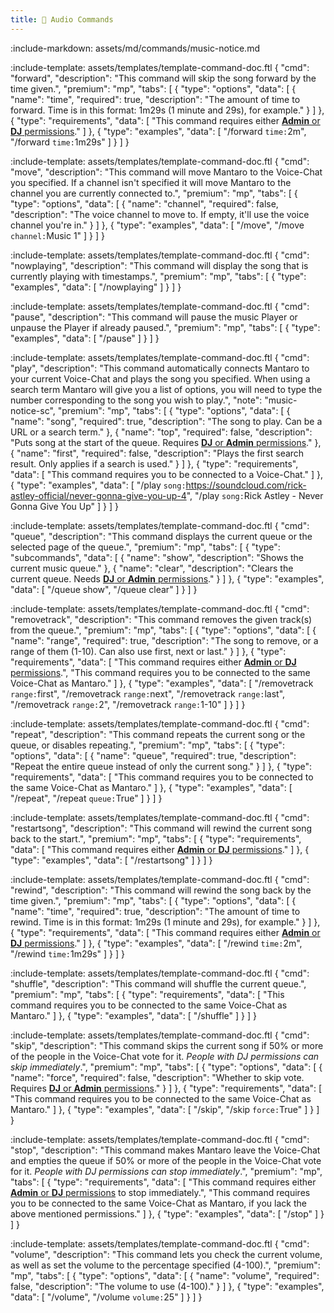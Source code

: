 ```yaml
---
title: 🎵 Audio Commands
---
```


:include-markdown: assets/md/commands/music-notice.md

:include-template: assets/templates/template-command-doc.ftl {
"cmd": "forward",
"description": "This command will skip the song forward by the time given.",
"premium": "mp",
"tabs": [
{
"type": "options",
"data": [
{
"name": "time",
"required": true,
"description": "The amount of time to forward. Time is in this format: 1m29s (1 minute and 29s), for example."
}
]
},
{
"type": "requirements",
"data": [
"This command requires either [**Admin** or **DJ** permissions](commands/permissions#intro)."
]
},
{
"type": "examples",
"data": [
"/forward `time:`2m",
"/forward `time:`1m29s"
]
}
]
}



:include-template: assets/templates/template-command-doc.ftl {
"cmd": "move",
"description": "This command will move Mantaro to the Voice-Chat you specified. If a channel isn't specified it will move Mantaro to the channel you are currently connected to.",
"premium": "mp",
"tabs": [
{
"type": "options",
"data": [
{
"name": "channel",
"required": false,
"description": "The voice channel to move to. If empty, it'll use the voice channel you're in."
}
]
},
{
"type": "examples",
"data": [
"/move",
"/move `channel:`Music 1"
]
}
]
}



:include-template: assets/templates/template-command-doc.ftl {
"cmd": "nowplaying",
"description": "This command will display the song that is currently playing with timestamps.",
"premium": "mp",
"tabs": [
{
"type": "examples",
"data": [
"/nowplaying"
]
}
]
}

:include-template: assets/templates/template-command-doc.ftl {
"cmd": "pause",
"description": "This command will pause the music Player or unpause the Player if already paused.",
"premium": "mp",
"tabs": [
{
"type": "examples",
"data": [
"/pause"
]
}
]
}



:include-template: assets/templates/template-command-doc.ftl {
"cmd": "play",
"description": "This command automatically connects Mantaro to your current Voice-Chat and plays the song you specified. When using a search term Mantaro will give you a list of options, you will need to type the number corresponding to the song you wish to play.",
"note": "music-notice-sc",
"premium": "mp",
"tabs": [
{
"type": "options",
"data": [
{
"name": "song",
"required": true,
"description": "The song to play. Can be a URL or a search term."
},
{
"name": "top",
"required": false,
"description": "Puts song at the start of the queue. Requires [**DJ** or **Admin** permissions](commands/permissions#intro)."
},
{
"name": "first",
"required": false,
"description": "Plays the first search result. Only applies if a search is used."
}
]
},
{
"type": "requirements",
"data": [
"This command requires you to be connected to a Voice-Chat."
]
},
{
"type": "examples",
"data": [
"/play `song:`https://soundcloud.com/rick-astley-official/never-gonna-give-you-up-4",
"/play `song:`Rick Astley - Never Gonna Give You Up"
]
}
]
}



:include-template: assets/templates/template-command-doc.ftl {
"cmd": "queue",
"description": "This command displays the current queue or the selected page of the queue.",
"premium": "mp",
"tabs": [
{
"type": "subcommands",
"data": [
{
"name": "show",
"description": "Shows the current music queue."
},
{
"name": "clear",
"description": "Clears the current queue. Needs [**DJ** or **Admin** permissions](commands/permissions#intro)."
}
]
},
{
"type": "examples",
"data": [
"/queue show",
"/queue clear"
]
}
]
}



:include-template: assets/templates/template-command-doc.ftl {
"cmd": "removetrack",
"description": "This command removes the given track(s) from the queue.",
"premium": "mp",
"tabs": [
{
"type": "options",
"data": [
{
"name": "range",
"required": true,
"description": "The song to remove, or a range of them (1-10). Can also use first, next or last."
}
]
},
{
"type": "requirements",
"data": [
"This command requires either [**Admin** or **DJ** permissions](commands/permissions#intro).",
"This command requires you to be connected to the same Voice-Chat as Mantaro."
]
},
{
"type": "examples",
"data": [
"/removetrack `range:`first",
"/removetrack `range:`next",
"/removetrack `range:`last",
"/removetrack `range:`2",
"/removetrack `range:`1-10"
]
}
]
}

:include-template: assets/templates/template-command-doc.ftl {
"cmd": "repeat",
"description": "This command repeats the current song or the queue, or disables repeating.",
"premium": "mp",
"tabs": [
{
"type": "options",
"data": [
{
"name": "queue",
"required": true,
"description": "Repeat the entire queue instead of only the current song."
}
]
},
{
"type": "requirements",
"data": [
"This command requires you to be connected to the same Voice-Chat as Mantaro."
]
},
{
"type": "examples",
"data": [
"/repeat",
"/repeat `queue:`True"
]
}
]
}



:include-template: assets/templates/template-command-doc.ftl {
"cmd": "restartsong",
"description": "This command will rewind the current song back to the start.",
"premium": "mp",
"tabs": [
{
"type": "requirements",
"data": [
"This command requires either [**Admin** or **DJ** permissions](commands/permissions#intro)."
]
},
{
"type": "examples",
"data": [
"/restartsong"
]
}
]
}


:include-template: assets/templates/template-command-doc.ftl {
"cmd": "rewind",
"description": "This command will rewind the song back by the time given.",
"premium": "mp",
"tabs": [
{
"type": "options",
"data": [
{
"name": "time",
"required": true,
"description": "The amount of time to rewind. Time is in this format: 1m29s (1 minute and 29s), for example."
}
]
},
{
"type": "requirements",
"data": [
"This command requires either [**Admin** or **DJ** permissions](commands/permissions#intro)."
]
},
{
"type": "examples",
"data": [
"/rewind `time:`2m",
"/rewind `time:`1m29s"
]
}
]
}



:include-template: assets/templates/template-command-doc.ftl {
"cmd": "shuffle",
"description": "This command will shuffle the current queue.",
"premium": "mp",
"tabs": [
{
"type": "requirements",
"data": [
"This command requires you to be connected to the same Voice-Chat as Mantaro."
]
},
{
"type": "examples",
"data": [
"/shuffle"
]
}
]
}


:include-template: assets/templates/template-command-doc.ftl {
"cmd": "skip",
"description": "This command skips the current song if 50% or more of the people in the Voice-Chat vote for it. *People with DJ permissions can skip immediately*.",
"premium": "mp",
"tabs": [
{
"type": "options",
"data": [
{
"name": "force",
"required": false,
"description": "Whether to skip vote. Requires [**DJ** or **Admin** permissions](commands/permissions#intro)."
}
]
},
{
"type": "requirements",
"data": [
"This command requires you to be connected to the same Voice-Chat as Mantaro."
]
},
{
"type": "examples",
"data": [
"/skip",
"/skip `force:`True"
]
}
]
}


:include-template: assets/templates/template-command-doc.ftl {
"cmd": "stop",
"description": "This command makes Mantaro leave the Voice-Chat and empties the queue if 50% or more of the people in the Voice-Chat vote for it. *People with DJ permissions can stop immediately*.",
"premium": "mp",
"tabs": [
{
"type": "requirements",
"data": [
"This command requires either [**Admin** or **DJ** permissions](commands/permissions#intro) to stop immediately.",
"This command requires you to be connected to the same Voice-Chat as Mantaro, if you lack the above mentioned permissions."
]
},
{
"type": "examples",
"data": [
"/stop"
]
}
]
}


:include-template: assets/templates/template-command-doc.ftl {
"cmd": "volume",
"description": "This command lets you check the current volume, as well as set the volume to the percentage specified (4-100).",
"premium": "mp",
"tabs": [
{
"type": "options",
"data": [
{
"name": "volume",
"required": false,
"description": "The volume to use (4-100)."
}
]
},
{
"type": "examples",
"data": [
"/volume",
"/volume `volume:`25"
]
}
]
}
